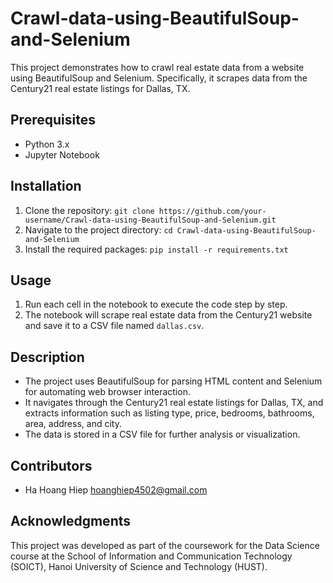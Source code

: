 # Crawl-data-using-BeautifulSoup-and-Selenium

This project demonstrates how to crawl real estate data from a website using BeautifulSoup and Selenium. Specifically, it scrapes data from the Century21 real estate listings for Dallas, TX.

## Prerequisites
- Python 3.x
- Jupyter Notebook

## Installation
1. Clone the repository: `git clone https://github.com/your-username/Crawl-data-using-BeautifulSoup-and-Selenium.git`
2. Navigate to the project directory: `cd Crawl-data-using-BeautifulSoup-and-Selenium`
3. Install the required packages: `pip install -r requirements.txt`

## Usage
1. Run each cell in the notebook to execute the code step by step.
2. The notebook will scrape real estate data from the Century21 website and save it to a CSV file named `dallas.csv`.

## Description
- The project uses BeautifulSoup for parsing HTML content and Selenium for automating web browser interaction.
- It navigates through the Century21 real estate listings for Dallas, TX, and extracts information such as listing type, price, bedrooms, bathrooms, area, address, and city.
- The data is stored in a CSV file for further analysis or visualization.

## Contributors
- Ha Hoang Hiep <hoanghiep4502@gmail.com>


## Acknowledgments
This project was developed as part of the coursework for the Data Science course at the School of Information and Communication Technology (SOICT), Hanoi University of Science and Technology (HUST).
